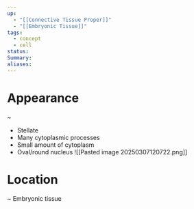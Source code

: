 ```yaml
---
up:
  - "[[Connective Tissue Proper]]"
  - "[[Embryonic Tissue]]"
tags:
  - concept
  - cell
status: 
Summary: 
aliases:
---
```

# Appearance
~
- Stellate
- Many cytoplasmic processes
- Small amount of cytoplasm
- Oval/round nucleus
![[Pasted image 20250307120722.png]]
# Location
~
Embryonic tissue
<!--SR:!2025-03-13,3,250-->

